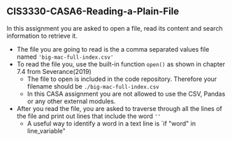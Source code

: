 ## CIS3330-CASA6-Reading-a-Plain-File

In this assignment you are asked to open a file, read its content and search information to retrieve it. 

* The file you are going to read is the a comma separated values file named `'big-mac-full-index.csv'`
* To read the file you, use the built-in function `open()` as shown in chapter 7.4 from Severance(2019)
  + The file to open is included in the code repository. Therefore your filename should be `./big-mac-full-index.csv`
  + In this CASA assignment you are not allowed to use the CSV, Pandas or any other external modules.
* After you read the file, you are asked to traverse through all the lines of the file and print out lines that include the word `''`
  + A useful way to identify a word in a text line is `if "word" in line_variable"